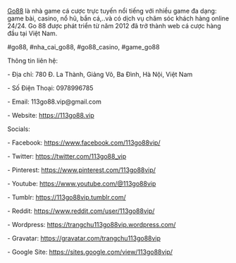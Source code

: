 <p><a href="https://113go88.vip">Go88</a> là nhà game cá cược trực tuyến nổi tiếng với nhiều game đa dạng: game bài, casino, nổ hũ, bắn cá,..và có dịch vụ chăm sóc khách hàng online 24/24. Go 88 được phát triển từ năm 2012 đã trở thành web cá cược hàng đầu tại Việt Nam.<p>
<p>#go88, #nha_cai_go88, #go88_casino, #game_go88<p>
<p>Thông tin liên hệ:<p>
<p>- Địa chỉ: 780 Đ. La Thành, Giảng Võ, Ba Đình, Hà Nội, Việt Nam<p>
<p>- Số Điện Thoại: 0978996785<p>
<p>- Email: 113go88.vip@gmail.com<p>
<p>- Website: <a href="https://113go88.vip">https://113go88.vip</a><p>
<p>Socials:<p>
<p>- Facebook: <a href="https://www.facebook.com/113go88vip/">https://www.facebook.com/113go88vip/</a><p>
<p>- Twitter: <a href="https://twitter.com/113go88_vip">https://twitter.com/113go88_vip</a><p>
<p>- Pinterest: <a href="https://www.pinterest.com/113go88vip/">https://www.pinterest.com/113go88vip/</a><p>
<p>- Youtube: <a href="https://www.youtube.com/@113go88vip">https://www.youtube.com/@113go88vip</a><p>
<p>- Tumblr: <a href="https://113go88vip.tumblr.com/">https://113go88vip.tumblr.com/</a><p>
<p>- Reddit: <a href="https://www.reddit.com/user/113go88vip/">https://www.reddit.com/user/113go88vip/</a><p>
<p>- Wordpress: <a href="https://trangchu113go88vip.wordpress.com/">https://trangchu113go88vip.wordpress.com/</a><p>
<p>- Gravatar: <a href="https://gravatar.com/trangchu113go88vip">https://gravatar.com/trangchu113go88vip</a><p>
<p>- Google Site: <a href="https://sites.google.com/view/113go88vip/">https://sites.google.com/view/113go88vip/</a><p>